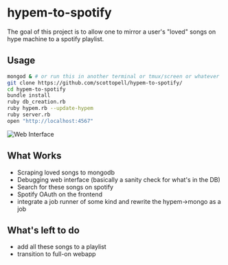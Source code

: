 # hypem-to-spotify

The goal of this project is to allow one to mirror a user's "loved" songs
on hype machine to a spotify playlist.

## Usage
```sh
mongod & # or run this in another terminal or tmux/screen or whatever
git clone https://github.com/scottopell/hypem-to-spotify/
cd hypem-to-spotify
bundle install
ruby db_creation.rb
ruby hypem.rb --update-hypem
ruby server.rb
open "http://localhost:4567"
```

![Web Interface](http://i.imgur.com/KXChnrQ.png)


## What Works
- Scraping loved songs to mongodb
- Debugging web interface (basically a sanity check for what's in the DB)
- Search for these songs on spotify
- Spotify OAuth on the frontend
- integrate a job runner of some kind and rewrite the hypem->mongo as a job

## What's left to do
- add all these songs to a playlist
- transition to full-on webapp
